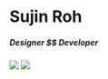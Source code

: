 # Sujin Roh



##### Designer $$ Developer




<img src="https://img.shields.io/badge/Adobe_Illustrator-FF9A00?style=flat-square&logo=Adobe_Illustrator&logoColor=white"/>
<img src="https://img.shields.io/badge/Adobe_Photoshop-31A8FF?style=flat-square&logo=Adobe_Photoshop&logoColor=white"/>
